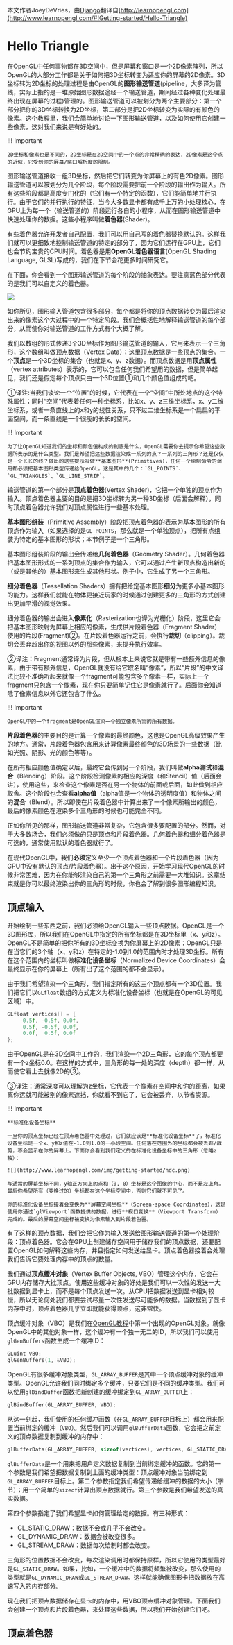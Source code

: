 本文作者JoeyDeVries，由[Django](http://bullteacher.com/5-hello-triangle.html)翻译自[http://learnopengl.com](http://www.learnopengl.com/#!Getting-started/Hello-Triangle)

# Hello Triangle

在OpenGL中任何事物都在3D空间中，但是屏幕和窗口是一个2D像素阵列，所以OpenGL的大部分工作都是关于如何把3D坐标转变为适应你的屏幕的2D像素。3D坐标转为2D坐标的处理过程是由OpenGL的**图形输送管道**(pipeline，大多译为管线，实际上指的是一堆原始图形数据途经一个输送管道，期间经过各种变化处理最终出现在屏幕的过程)管理的。图形输送管道可以被划分为两个主要部分：第一个部分把你的3D坐标转换为2D坐标，第二部分是把2D坐标转变为实际的有颜色的像素。这个教程里，我们会简单地讨论一下图形输送管道，以及如何使用它创建一些像素，这对我们来说是有好处的。

!!! Important

	2D坐标和像素也是不同的，2D坐标是在2D空间中的一个点的非常精确的表达，2D像素是这个点的近似，它受到你的屏幕/窗口解析度的限制。

图形输送管道接收一组3D坐标，然后把它们转变为你屏幕上的有色2D像素。图形输送管道可以被划分为几个阶段，每个阶段需要把前一个阶段的输出作为输入。所有这些阶段都是高度专门化的（它们有一个特定的函数），它们能简单地并行执行。由于它们的并行执行的特征，当今大多数显卡都有成千上万的小处理核心，在GPU上为每一个（输送管道的）阶段运行各自的小程序，从而在图形输送管道中快速处理你的数据。这些小程序叫做**着色器**(Shader)。

有些着色器允许开发者自己配置，我们可以用自己写的着色器替换默认的。这样我们就可以更细致地控制输送管道的特定的部分了，因为它们运行在GPU上，它们也会节约宝贵的CPU时间。着色器是用**OpenGL着色器语言**(OpenGL Shading Language, GLSL)写成的，我们在下节会花更多时间研究它。

在下面，你会看到一个图形输送管道的每个阶段的抽象表达。要注意蓝色部分代表的是我们可以自定义的着色器。

![](http://bullteacher.com/wp-content/uploads/2015/05/pipeline.gif)

如你所见，图形输入管道包含很多部分，每个都是将你的顶点数据转变为最后渲染出来的像素这个大过程中的一个特定阶段。我们会概括性地解释输送管道的每个部分，从而使你对输送管道的工作方式有个大概了解。

我们以数组的形式传递3个3D坐标作为图形输送管道的输入，它用来表示一个三角形，这个数组叫做顶点数据（Vertex Data）；这里顶点数据是一些顶点的集合。一个**顶点**是一个3D坐标的集合（也就是x、y、z数据）。而顶点数据是用**顶点属性**（vertex attributes）表示的，它可以包含任何我们希望用的数据，但是简单起见，我们还是假定每个顶点只由一个3D位置①和几个颜色值组成的吧。

①译注:当我们谈论一个“位置”的时候，它代表在一个“空间”中所处地点的这个特殊属性；同时“空间”代表着任何一种坐标系，比如x、y、z三维坐标系，x、y二维坐标系，或者一条直线上的x和y的线性关系，只不过二维坐标系是一个扁扁的平面空间，而一条直线是一个很瘦的长长的空间。

!!! Important

	为了让OpenGL知道我们的坐标和颜色值构成的到底是什么，OpenGL需要你去提示你希望这些数据所表示的是什么类型。我们是希望把这些数据渲染成一系列的点？一系列的三角形？还是仅仅是一个长长的线？做出的这些提示叫做**基本图形**(Primitives)，任何一个绘制命令的调用都必须把基本图形类型传递给OpenGL。这是其中的几个：`GL_POINTS`、`GL_TRIANGLES`、`GL_LINE_STRIP`。

输送管道的第一个部分是**顶点着色器**(Vertex Shader)，它把一个单独的顶点作为输入。顶点着色器主要的目的是把3D坐标转为另一种3D坐标（后面会解释），同时顶点着色器允许我们对顶点属性进行一些基本处理。

**基本图形组装**（Primitive Assembly）阶段把顶点着色器的表示为基本图形的所有顶点作为输入（如果选择的是`GL_POINTS`，那么就是一个单独顶点），把所有点组装为特定的基本图形的形状；本节例子是一个三角形。

基本图形组装阶段的输出会传递给**几何着色器**（Geometry Shader）。几何着色器把基本图形形式的一系列顶点的集合作为输入，它可以通过产生新顶点构造出新的（或是其他的）基本图形来生成其他形状。例子中，它生成了另一个三角形。

**细分着色器**（Tessellation Shaders）拥有把给定基本图形**细分**为更多小基本图形的能力。这样我们就能在物体更接近玩家的时候通过创建更多的三角形的方式创建出更加平滑的视觉效果。

细分着色器的输出会进入**像素化**（Rasterization也译为光栅化）阶段，这里它会把基本图形映射为屏幕上相应的像素，生成供片段着色器（Fragment Shader）使用的片段(Fragment)②。在片段着色器运行之前，会执行**裁切**（clipping）。裁切会丢弃超出你的视图以外的那些像素，来提升执行效率。

②译注：Fragment通常译为片段，但从根本上来说它就是带有一些额外信息的像素，由于带有额外信息，OpenGL就没有给它取名叫“像素”，所以“片段”的中文译法比较不准确听起来就像一个fragment可能包含多个像素一样，实际上一个fragment只包含一个像素，现在你只要简单记住它是像素就行了。后面你会知道除了像素信息以外它还包含了什么。

!!! Important

	OpenGL中的一个fragment是OpenGL渲染一个独立像素所需的所有数据。

**片段着色器**的主要目的是计算一个像素的最终颜色，这也是OpenGL高级效果产生的地方。通常，片段着色器包含用来计算像素最终颜色的3D场景的一些数据（比如光照、阴影、光的颜色等等）。

在所有相应颜色值确定以后，最终它会传到另一个阶段，我们叫做**alpha测试**和**混合**（Blending）阶段。这个阶段检测像素的相应的深度（和Stencil）值（后面会讲），使用这些，来检查这个像素是否在另一个物体的前面或后面，如此做到相应取舍。这个阶段也会查看**alpha值**（alpha值是一个物体的透明度值）和物体之间的**混合**（Blend）。所以即使在片段着色器中计算出来了一个像素所输出的颜色，最后的像素颜色在渲染多个三角形的时候也可能完全不同。

正如你所见的那样，图形输送管道非常复杂，它包含很多要配置的部分。然而，对于大多数场合，我们必须做的只是顶点和片段着色器。几何着色器和细分着色器是可选的，通常使用默认的着色器就行了。

在现代OpenGL中，我们**必须**定义至少一个顶点着色器和一个片段着色器（因为GPU中没有默认的顶点/片段着色器）。出于这个原因，开始学习现代OpenGL的时候非常困难，因为在你能够渲染自己的第一个三角形之前需要一大堆知识。这章结束就是你可以最终渲染出你的三角形的时候，你也会了解到很多图形编程知识。

## 顶点输入

开始绘制一些东西之前，我们必须给OpenGL输入一些顶点数据。OpenGL是一个3D图形库，所以我们在OpenGL中指定的所有坐标都是在3D坐标里（x、y和z）。OpenGL不是简单的把你所有的3D坐标变换为你屏幕上的2D像素；OpenGL只是在当它们的3个轴（x、y和z）在特定的-1.0到1.0的范围内时才处理3D坐标。所有在这个范围内的坐标叫做**标准化设备坐标**（Normalized Device Coordinates）会最终显示在你的屏幕上（所有出了这个范围的都不会显示）。

由于我们希望渲染一个三角形，我们指定所有的这三个顶点都有一个3D位置。我们把它们以`GLfloat`数组的方式定义为标准化设备坐标（也就是在OpenGL的可见区域）中。

```c++
GLfloat vertices[] = {
    -0.5f, -0.5f, 0.0f,
     0.5f, -0.5f, 0.0f,
     0.0f,  0.5f, 0.0f
};
```

由于OpenGL是在3D空间中工作的，我们渲染一个2D三角形，它的每个顶点都要有一个z坐标0.0。在这样的方式中，三角形的每一处的深度（depth）都一样，从而使它看上去就像2D的③。

③译注：通常深度可以理解为z坐标，它代表一个像素在空间中和你的距离，如果离你远就可能被别的像素遮挡，你就看不到它了，它会被丢弃，以节省资源。

!!! Important

	**标准化设备坐标**

	一旦你的顶点坐标已经在顶点着色器中处理过，它们就应该是**标准化设备坐标**了，标准化设备坐标是一个x、y和z值在-1.0到1.0的一小段空间。任何落在范围外的坐标都会被丢弃/裁剪，不会显示在你的屏幕上。下面你会看到我们定义的在标准化设备坐标中的三角形（忽略z轴）：

	![](http://www.learnopengl.com/img/getting-started/ndc.png)

	与通常的屏幕坐标不同，y轴正方向上的点和（0, 0）坐标是这个图像的中心，而不是左上角。最后你希望所有（变换过的）坐标都在这个坐标空间中，否则它们就不可见了。

	你的标准化设备坐标接着会变换为**屏幕空间坐标**（Screen-space Coordinates），这是使用你通过`glViewport`函数提供的数据，进行**视口变换**（Viewport Transform）完成的。最后的屏幕空间坐标被变换为像素输入到片段着色器。

有了这样的顶点数据，我们会把它作为输入发送给图形输送管道的第一个处理阶段：顶点着色器。它会在GPU上创建储存空间用于储存我们的顶点数据，还要配置OpenGL如何解释这些内存，并且指定如何发送给显卡。顶点着色器接着会处理我们告诉它要处理内存中的顶点的数量。

我们通过**顶点缓冲对象**（Vertex Buffer Objects, VBO）管理这个内存，它会在GPU内存储存大批顶点。使用这些缓冲对象的好处是我们可以一次性的发送一大批数据到显卡上，而不是每个顶点发送一次。从CPU把数据发送到显卡相对较慢，所以无论何处我们都要尝试尽量一次性发送尽可能多的数据。当数据到了显卡内存中时，顶点着色器几乎立即就能获得顶点，这非常快。

顶点缓冲对象（VBO）是我们在[OpenGL教程](http://www.learnopengl.com/#!Getting-Started/OpenGL)中第一个出现的OpenGL对象。就像OpenGL中的其他对象一样，这个缓冲有一个独一无二的ID，所以我们可以使用`glGenBuffers`函数生成一个缓冲ID：

```c++
GLuint VBO;
glGenBuffers(1, &VBO);  
```

OpenGL有很多缓冲对象类型，`GL_ARRAY_BUFFER`是其中一个顶点缓冲对象的缓冲类型。OpenGL允许我们同时绑定多个缓冲，只要它们是不同的缓冲类型。我们可以使用`glBindBuffer`函数把新创建的缓冲绑定到`GL_ARRAY_BUFFER`上：

```c++
glBindBuffer(GL_ARRAY_BUFFER, VBO);  
```

从这一刻起，我们使用的任何缓冲函数（在`GL_ARRAY_BUFFER`目标上）都会用来配置当前绑定的缓冲（`VBO`）。然后我们可以调用`glBufferData`函数，它会把之前定义的顶点数据复制到缓冲的内存中：

```c++
glBufferData(GL_ARRAY_BUFFER, sizeof(vertices), vertices, GL_STATIC_DRAW);
```

`glBufferData`是一个用来把用户定义数据复制到当前绑定缓冲的函数。它的第一个参数是我们希望把数据复制到上面的缓冲类型：顶点缓冲对象当前绑定到`GL_ARRAY_BUFFER`目标上。第二个参数指定我们希望传递给缓冲的数据的大小（字节）；用一个简单的`sizeof`计算出顶点数据就行。第三个参数是我们希望发送的真实数据。

第四个参数指定了我们希望显卡如何管理给定的数据。有三种形式：

- GL_STATIC_DRAW：数据不会或几乎不会改变。
- GL_DYNAMIC_DRAW：数据会被改变很多。
- GL_STREAM_DRAW：数据每次绘制时都会改变。

三角形的位置数据不会改变，每次渲染调用时都保持原样，所以它使用的类型最好是`GL_STATIC_DRAW`。如果，比如，一个缓冲中的数据将频繁被改变，那么使用的类型就是`GL_DYNAMIC_DRAW`或`GL_STREAM_DRAW`。这样就能确保图形卡把数据放在高速写入的内存部分。

现在我们把顶点数据储存在显卡的内存中，用VBO顶点缓冲对象管理。下面我们会创建一个顶点和片段着色器，来处理这些数据，所以我们开始创建它们吧。

## 顶点着色器